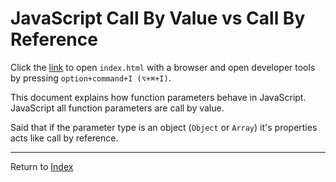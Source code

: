# JavaScript Call By Value vs Call By Reference

Click the [link](index.html) to open `index.html` with a browser and open developer tools by pressing `option+command+I (⌥+⌘+I)`.

This document explains how function parameters behave in JavaScript. JavaScript all function parameters are call by value.

Said that if the parameter type is an object (`Object` or `Array`) it's properties acts like call by reference. 

---
Return to [Index](../../README.md)